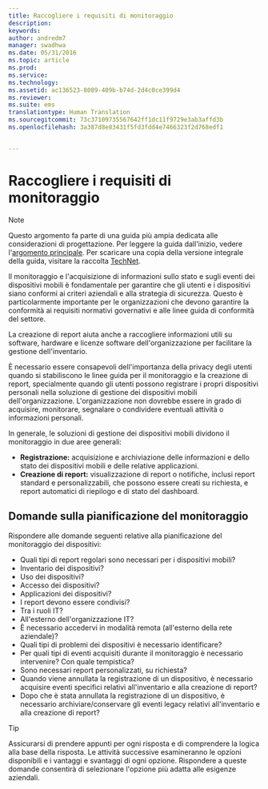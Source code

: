 ```yaml
---
title: Raccogliere i requisiti di monitoraggio
description: 
keywords: 
author: andredm7
manager: swadhwa
ms.date: 05/31/2016
ms.topic: article
ms.prod: 
ms.service: 
ms.technology: 
ms.assetid: ac136523-8089-409b-b74d-2d4c0ce399d4
ms.reviewer: 
ms.suite: ems
translationtype: Human Translation
ms.sourcegitcommit: 73c37109735567642ff1dc11f9729e3ab3affd3b
ms.openlocfilehash: 3a387d8e83431f5fd3fdd4e7466323f2d768edf1


---
```


# Raccogliere i requisiti di monitoraggio

>[!NOTE]
>Questo argomento fa parte di una guida più ampia dedicata alle considerazioni di progettazione. Per leggere la guida dall'inizio, vedere l'[argomento principale](mdm-design-considerations-guide.md). Per scaricare una copia della versione integrale della guida, visitare la raccolta [TechNet](https://gallery.technet.microsoft.com/Mobile-Device-Management-7d401582).

Il monitoraggio e l'acquisizione di informazioni sullo stato e sugli eventi dei dispositivi mobili è fondamentale per garantire che gli utenti e i dispositivi siano conformi ai criteri aziendali e alla strategia di sicurezza. Questo è particolarmente importante per le organizzazioni che devono garantire la conformità ai requisiti normativi governativi e alle linee guida di conformità del settore.

La creazione di report aiuta anche a raccogliere informazioni utili su software, hardware e licenze software dell'organizzazione per facilitare la gestione dell'inventario. 

È necessario essere consapevoli dell'importanza della privacy degli utenti quando si stabiliscono le linee guida per il monitoraggio e la creazione di report, specialmente quando gli utenti possono registrare i propri dispositivi personali nella soluzione di gestione dei dispositivi mobili dell'organizzazione. L'organizzazione non dovrebbe essere in grado di acquisire, monitorare, segnalare o condividere eventuali attività o informazioni personali.

In generale, le soluzioni di gestione dei dispositivi mobili dividono il monitoraggio in due aree generali:

- **Registrazione:** acquisizione e archiviazione delle informazioni e dello stato dei dispositivi mobili e delle relative applicazioni.
- **Creazione di report:** visualizzazione di report o notifiche, inclusi report standard e personalizzabili, che possono essere creati su richiesta, e report automatici di riepilogo e di stato del dashboard.

## Domande sulla pianificazione del monitoraggio

Rispondere alle domande seguenti relative alla pianificazione del monitoraggio dei dispositivi:

- Quali tipi di report regolari sono necessari per i dispositivi mobili?
 - Inventario dei dispositivi?
 - Uso dei dispositivi?
 - Accesso dei dispositivi?
 - Applicazioni dei dispositivi?
- I report devono essere condivisi?
 - Tra i ruoli IT?
 - All'esterno dell'organizzazione IT?
 - È necessario accedervi in modalità remota (all'esterno della rete aziendale)?
- Quali tipi di problemi dei dispositivi è necessario identificare?
- Per quali tipi di eventi acquisiti durante il monitoraggio è necessario intervenire? Con quale tempistica?
- Sono necessari report personalizzati, su richiesta?
- Quando viene annullata la registrazione di un dispositivo, è necessario acquisire eventi specifici relativi all'inventario e alla creazione di report?
- Dopo che è stata annullata la registrazione di un dispositivo, è necessario archiviare/conservare gli eventi legacy relativi all'inventario e alla creazione di report?
 
>[!TIP]
>Assicurarsi di prendere appunti per ogni risposta e di comprendere la logica alla base della risposta. Le attività successive esamineranno le opzioni disponibili e i vantaggi e svantaggi di ogni opzione.  Rispondere a queste domande consentirà di selezionare l'opzione più adatta alle esigenze aziendali.



<!--HONumber=Jul16_HO3-->


